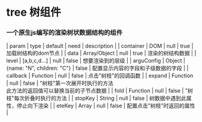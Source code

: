 # tree 树组件
### 一个原生js编写的渲染树状数据结构的组件
| param        | type          |  default                   |   need   | description                     |
| container    | DOM           |   null                     |   true   | 加载树结构的dom节点               |
| data         | Array/Object  |   null                     |   true   | 渲染的树结构数据                  |
| level        | [a,b,c,d...]  |   null                     |   false  | 想要渲染到的层级                  |
| arguConfig   | Object        | {name: "N", children: "C"} |   false  | 配置显示内容的字段和子级数据的字段  | 
| callback     | Function      |   null                     |   false  | 点击"树枝"的回调函数              |
| expand       | Function      |   null                     |   false  | "树枝"第一次展开时执行的方法         
此方法的返回值可以替换当前的子节点数据 |
| fold         | Function      |   null                     |   false  | "树枝"每次折叠时执行的方法         |
| stopKey      | String        |   null                     |   false  | 树数据中遇到此属性，停止向下渲染    |
| eteKey       | Array         |   null                     |   false  | 配置点击"树枝"时返回的属性         |